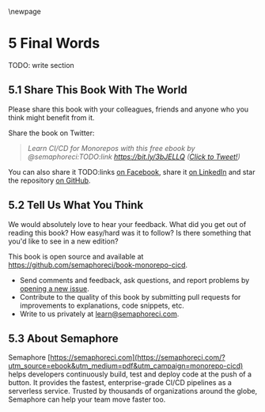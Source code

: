\newpage

# 5 Final Words

TODO: write section

## 5.1 Share This Book With The World

Please share this book with your colleagues, friends and anyone who you think might benefit from it.

Share the book on Twitter:

> _Learn CI/CD for Monorepos with this free ebook by @semaphoreci:TODO:link https://bit.ly/3bJELLQ ([Click to Tweet!](https://ctt.ac/fL5xi))_

You can also share it TODO:links
[on Facebook](https://www.facebook.com/sharer/sharer.php?u=https://bit.ly/3bJELLQ), share it [on
LinkedIn](https://www.linkedin.com/shareArticle?mini=true&url=https://bit.ly/3bJELLQ) and star the repository
[on GitHub](https://github.com/semaphoreci/book-cicd-docker-kubernetes).

## 5.2 Tell Us What You Think

We would absolutely love to hear your feedback. What did you get out of reading this book? How easy/hard was it to follow? Is there something that you'd like to see in a new edition?

This book is open source and available at
<https://github.com/semaphoreci/book-monorepo-cicd>.

- Send comments and feedback, ask questions, and report problems by
[opening a new issue](https://github.com/semaphoreci/book-monorepo-cicd/issues).
- Contribute to the quality of this book by submitting pull requests for improvements to explanations, code snippets, etc.
- Write to us privately at <learn@semaphoreci.com>.

## 5.3 About Semaphore

Semaphore [https://semaphoreci.com](https://semaphoreci.com/?utm_source=ebook&utm_medium=pdf&utm_campaign=monorepo-cicd) helps developers continuously build, test and deploy code at the push of a button. It provides the fastest, enterprise-grade CI/CD pipelines as a serverless service. Trusted by thousands of organizations around the globe, Semaphore can help your team move faster too.
